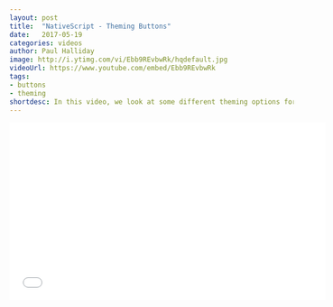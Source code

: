 ```yaml
---
layout: post
title:  "NativeScript - Theming Buttons"
date:   2017-05-19
categories: videos
author: Paul Halliday
image: http://i.ytimg.com/vi/Ebb9REvbwRk/hqdefault.jpg
videoUrl: https://www.youtube.com/embed/Ebb9REvbwRk
tags: 
- buttons
- theming
shortdesc: In this video, we look at some different theming options for buttons within NativeScript.
---
```

<iframe width="560" height="315" src="{{ page.videoUrl }}" frameborder="0" allowfullscreen></iframe>
